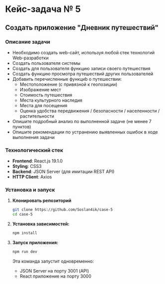 # Кейс-задача № 5
## Создать приложение "Дневник путешествий"

### Описание задачи
* Необходимо создать web-сайт, используя любой стек технологий Web-разработки
* Создать пользователя системы 
* Создать для пользователя функцию записи своего путешествия
* Создать функцию просмотра путешествий других пользователей
* Добавить перечисленные функциb о путешествии:
    * Местоположение (с привязной к геопозиции)
    * Изображение мест
    * Стоимость путешествия
    * Места культурного наследия
    * Места для посещения
    * Оценка удобства передвижения / безопасности / населенности / растительности  
* Опишите подробный анализ по выполненной задаче (не менее 7 пунктов)
* Опишите рекомендации по устранению выявленных ошибок в ходе выполнения задачи

### Технологический стек
- **Frontend**: React.js 19.1.0
- **Styling**: CSS3
- **Backend**: JSON Server (для имитации REST API)
- **HTTP Client**: Axios

### Установка и запуск
1. **Клонировать репозиторий**
    ``` bash
    git clone https://github.com/Soslan4ik/case-5
    cd case-5
    ```

2. **Установка зависимостей:**
   ```bash
   npm install
   ```

2. **Запуск приложения:**
   ```bash
   npm run dev
   ```
   Эта команда запустит одновременно:
   - JSON Server на порту 3001 (API)
   - React приложение на порту 3000
